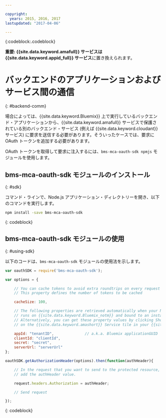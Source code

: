 ```yaml
---

copyright:
  years: 2015, 2016, 2017
lastupdated: "2017-04-06"

---
```


{:codeblock:.codeblock}

**重要: {{site.data.keyword.amafull}} サービスは {{site.data.keyword.appid_full}} サービス**に置き換えられます。

# バックエンドのアプリケーションおよびサービス間の通信
{: #backend-comm}

場合によっては、{{site.data.keyword.Bluemix}} 上で実行しているバックエンド・アプリケーションから、{{site.data.keyword.amafull}} サービスで保護されている別のバックエンド・サービス (例えば {{site.data.keyword.cloudant}} サービス) に要求を送信する必要があります。そういったケースでは、要求に OAuth トークンを追加する必要があります。

OAuth トークンを取得して要求に注入するには、`bms-mca-oauth-sdk npmjs` モジュールを使用します。

## bms-mca-oauth-sdk モジュールのインストール
{: #sdk}

コマンド・ラインで、Node.js アプリケーション・ディレクトリーを開き、以下のコマンドを実行します。

```Bash
npm install -save bms-mca-oauth-sdk
```
{: codeblock}

## bms-mca-oauth-sdk モジュールの使用
{: #using-sdk}

以下のコードは、`bms-mca-oauth-sdk` モジュールの使用法を示します。


``` JavaScript
var oauthSDK = require('bms-mca-oauth-sdk');

var options = {

	// You can cache tokens to avoid extra roundtrips on every request
	// This property defines the number of tokens to be cached

	cacheSize: 100,

	// The following properties are retrieved automatically when your Node.js
	// runs on {{site.data.keyword.Bluemix_notm}} and bound to an instance of {{site.data.keyword.amashort}} Service.
	// Alternatively, you can get these property values by clicking Show Credentials
	// on the {{site.data.keyword.amashort}} Service tile in your {{site.data.keyword.Bluemix_notm}} application dashboard

	appId: "tenantID",				// a.k.a. Bluemix applicationGUID
	clientId: "clientId",			
	secret: "secret",
	serverUrl: "serverUrl"
};

oauthSDK.getAuthorizationHeader(options).then(function(authHeader){

	// In the request that you want to send to the protected resource,
	// add the authHeader value.

	request.headers.Authorization = authHeader;

	// Send request

});

```
{: codeblock}
